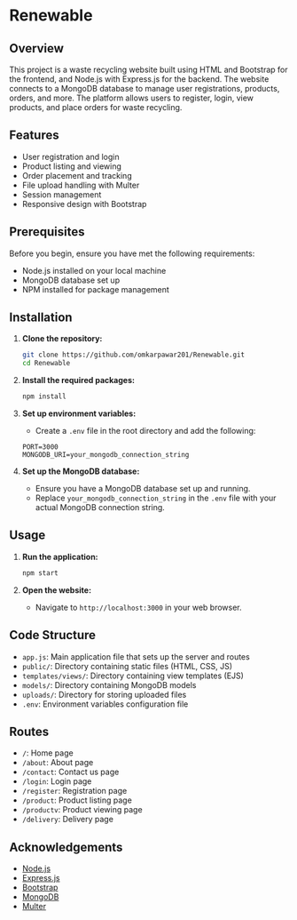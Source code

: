 # Renewable

## Overview

This project is a waste recycling website built using HTML and Bootstrap for the frontend, and Node.js with Express.js for the backend. The website connects to a MongoDB database to manage user registrations, products, orders, and more. The platform allows users to register, login, view products, and place orders for waste recycling.

## Features

- User registration and login
- Product listing and viewing
- Order placement and tracking
- File upload handling with Multer
- Session management
- Responsive design with Bootstrap

## Prerequisites

Before you begin, ensure you have met the following requirements:

- Node.js installed on your local machine
- MongoDB database set up
- NPM installed for package management

## Installation

1. **Clone the repository:**
    ```sh
    git clone https://github.com/omkarpawar201/Renewable.git
    cd Renewable
    ```

2. **Install the required packages:**
    ```sh
    npm install
    ```

3. **Set up environment variables:**
    - Create a `.env` file in the root directory and add the following:
    ```plaintext
    PORT=3000
    MONGODB_URI=your_mongodb_connection_string
    ```

4. **Set up the MongoDB database:**
    - Ensure you have a MongoDB database set up and running.
    - Replace `your_mongodb_connection_string` in the `.env` file with your actual MongoDB connection string.

## Usage

1. **Run the application:**
    ```sh
    npm start
    ```

2. **Open the website:**
    - Navigate to `http://localhost:3000` in your web browser.

## Code Structure

- `app.js`: Main application file that sets up the server and routes
- `public/`: Directory containing static files (HTML, CSS, JS)
- `templates/views/`: Directory containing view templates (EJS)
- `models/`: Directory containing MongoDB models
- `uploads/`: Directory for storing uploaded files
- `.env`: Environment variables configuration file

## Routes

- `/`: Home page
- `/about`: About page
- `/contact`: Contact us page
- `/login`: Login page
- `/register`: Registration page
- `/product`: Product listing page
- `/productv`: Product viewing page
- `/delivery`: Delivery page


## Acknowledgements

- [Node.js](https://nodejs.org/)
- [Express.js](https://expressjs.com/)
- [Bootstrap](https://getbootstrap.com/)
- [MongoDB](https://www.mongodb.com/)
- [Multer](https://github.com/expressjs/multer)
